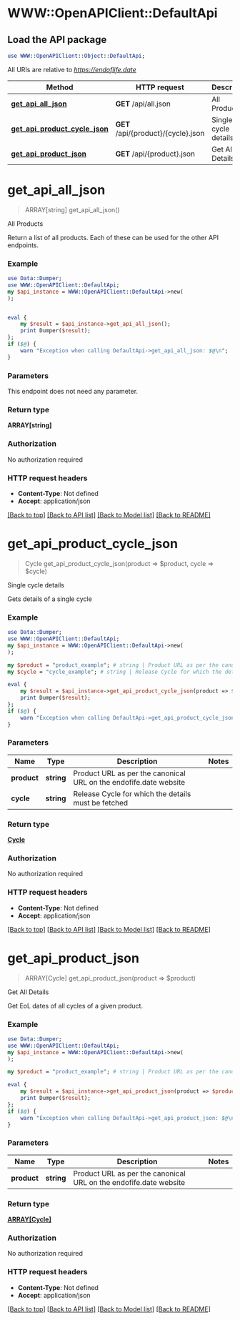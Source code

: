 # WWW::OpenAPIClient::DefaultApi

## Load the API package
```perl
use WWW::OpenAPIClient::Object::DefaultApi;
```

All URIs are relative to *https://endoflife.date*

Method | HTTP request | Description
------------- | ------------- | -------------
[**get_api_all_json**](DefaultApi.md#get_api_all_json) | **GET** /api/all.json | All Products
[**get_api_product_cycle_json**](DefaultApi.md#get_api_product_cycle_json) | **GET** /api/{product}/{cycle}.json | Single cycle details
[**get_api_product_json**](DefaultApi.md#get_api_product_json) | **GET** /api/{product}.json | Get All Details


# **get_api_all_json**
> ARRAY[string] get_api_all_json()

All Products

Return a list of all products. Each of these can be used for the other API endpoints.

### Example
```perl
use Data::Dumper;
use WWW::OpenAPIClient::DefaultApi;
my $api_instance = WWW::OpenAPIClient::DefaultApi->new(
);


eval {
    my $result = $api_instance->get_api_all_json();
    print Dumper($result);
};
if ($@) {
    warn "Exception when calling DefaultApi->get_api_all_json: $@\n";
}
```

### Parameters
This endpoint does not need any parameter.

### Return type

**ARRAY[string]**

### Authorization

No authorization required

### HTTP request headers

 - **Content-Type**: Not defined
 - **Accept**: application/json

[[Back to top]](#) [[Back to API list]](../README.md#documentation-for-api-endpoints) [[Back to Model list]](../README.md#documentation-for-models) [[Back to README]](../README.md)

# **get_api_product_cycle_json**
> Cycle get_api_product_cycle_json(product => $product, cycle => $cycle)

Single cycle details

Gets details of a single cycle

### Example
```perl
use Data::Dumper;
use WWW::OpenAPIClient::DefaultApi;
my $api_instance = WWW::OpenAPIClient::DefaultApi->new(
);

my $product = "product_example"; # string | Product URL as per the canonical URL on the endofife.date website
my $cycle = "cycle_example"; # string | Release Cycle for which the details must be fetched

eval {
    my $result = $api_instance->get_api_product_cycle_json(product => $product, cycle => $cycle);
    print Dumper($result);
};
if ($@) {
    warn "Exception when calling DefaultApi->get_api_product_cycle_json: $@\n";
}
```

### Parameters

Name | Type | Description  | Notes
------------- | ------------- | ------------- | -------------
 **product** | **string**| Product URL as per the canonical URL on the endofife.date website | 
 **cycle** | **string**| Release Cycle for which the details must be fetched | 

### Return type

[**Cycle**](Cycle.md)

### Authorization

No authorization required

### HTTP request headers

 - **Content-Type**: Not defined
 - **Accept**: application/json

[[Back to top]](#) [[Back to API list]](../README.md#documentation-for-api-endpoints) [[Back to Model list]](../README.md#documentation-for-models) [[Back to README]](../README.md)

# **get_api_product_json**
> ARRAY[Cycle] get_api_product_json(product => $product)

Get All Details

Get EoL dates of all cycles of a given product.

### Example
```perl
use Data::Dumper;
use WWW::OpenAPIClient::DefaultApi;
my $api_instance = WWW::OpenAPIClient::DefaultApi->new(
);

my $product = "product_example"; # string | Product URL as per the canonical URL on the endofife.date website

eval {
    my $result = $api_instance->get_api_product_json(product => $product);
    print Dumper($result);
};
if ($@) {
    warn "Exception when calling DefaultApi->get_api_product_json: $@\n";
}
```

### Parameters

Name | Type | Description  | Notes
------------- | ------------- | ------------- | -------------
 **product** | **string**| Product URL as per the canonical URL on the endofife.date website | 

### Return type

[**ARRAY[Cycle]**](Cycle.md)

### Authorization

No authorization required

### HTTP request headers

 - **Content-Type**: Not defined
 - **Accept**: application/json

[[Back to top]](#) [[Back to API list]](../README.md#documentation-for-api-endpoints) [[Back to Model list]](../README.md#documentation-for-models) [[Back to README]](../README.md)

